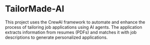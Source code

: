 # TailorMade-AI
This project uses the CrewAI framework to automate and enhance the process of tailoring job applications using AI agents. The application extracts information from resumes (PDFs) and matches it with job descriptions to generate personalized applications.

